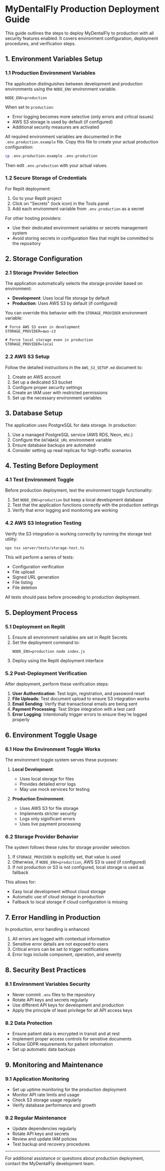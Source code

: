 # MyDentalFly Production Deployment Guide

This guide outlines the steps to deploy MyDentalFly to production with all security features enabled. It covers environment configuration, deployment procedures, and verification steps.

## 1. Environment Variables Setup

### 1.1 Production Environment Variables

The application distinguishes between development and production environments using the `NODE_ENV` environment variable.

```
NODE_ENV=production
```

When set to `production`:
- Error logging becomes more selective (only errors and critical issues)
- AWS S3 storage is used by default (if configured)
- Additional security measures are activated

All required environment variables are documented in the `.env.production.example` file. Copy this file to create your actual production configuration:

```bash
cp .env.production.example .env.production
```

Then edit `.env.production` with your actual values.

### 1.2 Secure Storage of Credentials

For Replit deployment:
1. Go to your Replit project
2. Click on "Secrets" (lock icon) in the Tools panel
3. Add each environment variable from `.env.production` as a secret

For other hosting providers:
- Use their dedicated environment variables or secrets management system
- Avoid storing secrets in configuration files that might be committed to the repository

## 2. Storage Configuration

### 2.1 Storage Provider Selection

The application automatically selects the storage provider based on environment:

- **Development**: Uses local file storage by default
- **Production**: Uses AWS S3 by default (if configured)

You can override this behavior with the `STORAGE_PROVIDER` environment variable:

```
# Force AWS S3 even in development
STORAGE_PROVIDER=aws-s3

# Force local storage even in production
STORAGE_PROVIDER=local
```

### 2.2 AWS S3 Setup

Follow the detailed instructions in the `AWS_S3_SETUP.md` document to:
1. Create an AWS account
2. Set up a dedicated S3 bucket
3. Configure proper security settings
4. Create an IAM user with restricted permissions
5. Set up the necessary environment variables

## 3. Database Setup

The application uses PostgreSQL for data storage. In production:

1. Use a managed PostgreSQL service (AWS RDS, Neon, etc.)
2. Configure the `DATABASE_URL` environment variable
3. Ensure database backups are automated
4. Consider setting up read replicas for high-traffic scenarios

## 4. Testing Before Deployment

### 4.1 Test Environment Toggle

Before production deployment, test the environment toggle functionality:

1. Set `NODE_ENV=production` but keep a local development database
2. Test that the application functions correctly with the production settings
3. Verify that error logging and monitoring are working

### 4.2 AWS S3 Integration Testing

Verify the S3 integration is working correctly by running the storage test utility:

```bash
npx tsx server/tests/storage-test.ts
```

This will perform a series of tests:
- Configuration verification
- File upload
- Signed URL generation
- File listing
- File deletion

All tests should pass before proceeding to production deployment.

## 5. Deployment Process

### 5.1 Deployment on Replit

1. Ensure all environment variables are set in Replit Secrets
2. Set the deployment command to:
   ```
   NODE_ENV=production node index.js
   ```
3. Deploy using the Replit deployment interface

### 5.2 Post-Deployment Verification

After deployment, perform these verification steps:

1. **User Authentication**: Test login, registration, and password reset
2. **File Uploads**: Test document upload to ensure S3 integration works
3. **Email Sending**: Verify that transactional emails are being sent
4. **Payment Processing**: Test Stripe integration with a test card
5. **Error Logging**: Intentionally trigger errors to ensure they're logged properly

## 6. Environment Toggle Usage

### 6.1 How the Environment Toggle Works

The environment toggle system serves these purposes:

1. **Local Development**: 
   - Uses local storage for files
   - Provides detailed error logs
   - May use mock services for testing

2. **Production Environment**:
   - Uses AWS S3 for file storage
   - Implements stricter security
   - Logs only significant errors
   - Uses live payment processing

### 6.2 Storage Provider Behavior

The system follows these rules for storage provider selection:

1. If `STORAGE_PROVIDER` is explicitly set, that value is used
2. Otherwise, if `NODE_ENV=production`, AWS S3 is used (if configured)
3. If not production or S3 is not configured, local storage is used as fallback

This allows for:
- Easy local development without cloud storage
- Automatic use of cloud storage in production
- Fallback to local storage if cloud configuration is missing

## 7. Error Handling in Production

In production, error handling is enhanced:

1. All errors are logged with contextual information
2. Sensitive error details are not exposed to users
3. Critical errors can be set to trigger notifications
4. Error logs include component, operation, and severity

## 8. Security Best Practices

### 8.1 Environment Variables Security

- Never commit `.env` files to the repository
- Rotate API keys and secrets regularly
- Use different API keys for development and production
- Apply the principle of least privilege for all API access keys

### 8.2 Data Protection

- Ensure patient data is encrypted in transit and at rest
- Implement proper access controls for sensitive documents
- Follow GDPR requirements for patient information
- Set up automatic data backups

## 9. Monitoring and Maintenance

### 9.1 Application Monitoring

- Set up uptime monitoring for the production deployment
- Monitor API rate limits and usage
- Check S3 storage usage regularly
- Verify database performance and growth

### 9.2 Regular Maintenance

- Update dependencies regularly
- Rotate API keys and secrets
- Review and update IAM policies
- Test backup and recovery procedures

---

For additional assistance or questions about production deployment, contact the MyDentalFly development team.